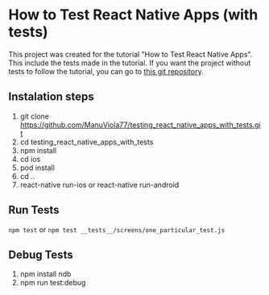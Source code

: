 # How to Test React Native Apps (with tests)
This project was created for the tutorial "How to Test React Native Apps". This include the tests made in the tutorial. 
If you want the project without tests to follow the tutorial, you can go to [this git repository](https://github.com/ManuViola77/testing_react_native_apps).

## Instalation steps

1. git clone https://github.com/ManuViola77/testing_react_native_apps_with_tests.git
2. cd testing_react_native_apps_with_tests
3. npm install
4. cd ios
5. pod install
6. cd ..
7. react-native run-ios or react-native run-android

## Run Tests

`npm test` or `npm test __tests__/screens/one_particular_test.js`

## Debug Tests

1. npm install ndb
2. npm run test:debug
